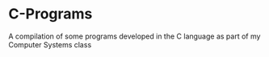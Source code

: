 # C-Programs
A compilation of some programs developed in the C language as part of my Computer Systems class
